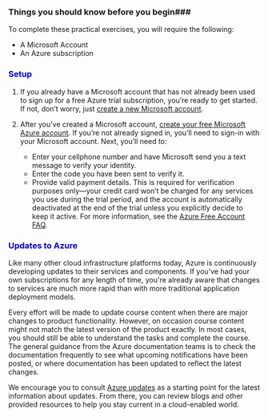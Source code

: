 


### Things you should know before you begin###

To complete these practical exercises, you will require the following:
- A Microsoft Account
- An Azure subscription

<h3><span style="color: #0000CD;"> Setup </span></h3>

1. If you already have a Microsoft account that has not already been used to sign up for a free Azure trial subscription, you’re ready to get started. If not, don’t worry, just [create a new Microsoft account](https://aka.ms/edx-devops200.4x-msa).

2. After you’ve created a Microsoft account, [create your free Microsoft Azure account](https://aka.ms/edx-devops200.4x-az2). If you’re not already signed in, you’ll need to sign-in with your Microsoft account. Next, you’ll need to:
    - Enter your cellphone number and have Microsoft send you a text message to verify your identity.
    - Enter the code you have been sent to verify it.
    - Provide valid payment details. This is required for verification purposes only—your credit card won’t be charged for any services you use during the trial period, and the account is automatically deactivated at the end of the trial unless you explicitly decide to keep it active. For more information, see the [Azure Free Account FAQ](https://azure.microsoft.com/en-us/free/free-account-faq/).

<h3><span style="color: #0000CD;"> Updates to Azure  </span></h3>

Like many other cloud infrastructure platforms today, Azure is continuously developing updates to their services and components. If you've had your own subscriptions for any length of time, you're already aware that changes to services are much more rapid than with more traditional application deployment models.

Every effort will be made to update course content when there are major changes to product functionality. However, on occasion course content might not match the latest version of the product exactly. In most cases, you should still be able to understand the tasks and complete the course. The general guidance from the Azure documentation teams is to check the documentation frequently to see what upcoming notifications have been posted, or where documentation has been updated to reflect the latest changes.

 We encourage you to consult [Azure updates](https://azure.microsoft.com/en-us/updates/) as a starting point for the latest information about updates. From there, you can review blogs and other provided resources to help you stay current in a cloud-enabled world.
